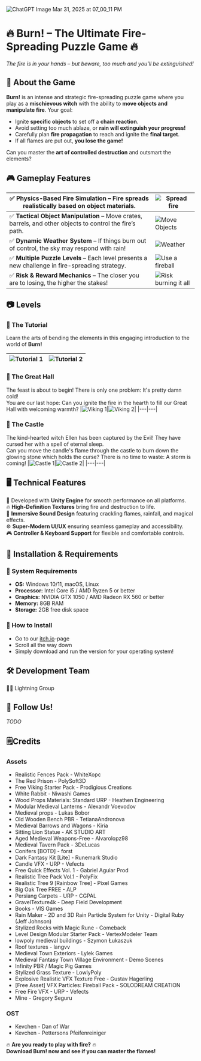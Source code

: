 
![ChatGPT Image Mar 31, 2025 at 07_00_11 PM](https://github.com/user-attachments/assets/8a09b05c-9e78-44d0-b7c0-0021933f16fb)

# 🔥 Burn! – The Ultimate Fire-Spreading Puzzle Game 🔥
*The fire is in your hands – but beware, too much and you'll be extinguished!*

## 🌟 About the Game
**Burn!** is an intense and strategic fire-spreading puzzle game where you play as a **mischievous witch** with the ability to **move objects and manipulate fire**. Your goal:  
- Ignite **specific objects** to set off a **chain reaction**.  
- Avoid setting too much ablaze, or **rain will extinguish your progress!**  
- Carefully plan **fire propagation** to reach and ignite the **final target**.  
- If all flames are put out, **you lose the game!**  

Can you master the **art of controlled destruction** and outsmart the elements?  

## 🎮 Gameplay Features

|✅ **Physics-Based Fire Simulation** – Fire spreads realistically based on object materials. | ![Spread fire](Images/gifs/fire_spread.gif)|
|---|---|
|✅ **Tactical Object Manipulation** – Move crates, barrels, and other objects to control the fire’s path.|![Move Objects](Images/gifs/carry_and_shoot.gif)|
|✅ **Dynamic Weather System** – If things burn out of control, the sky may respond with rain!|![Weather](Images/gifs/rain.gif)|
|✅ **Multiple Puzzle Levels** – Each level presents a new challenge in fire-spreading strategy.|![Use a fireball](Images/gifs/fireball.gif)|
|✅ **Risk & Reward Mechanics** – The closer you are to losing, the higher the stakes!|![Risk burning it all](Images/gifs/barrel.gif)|

## 📷 Levels
### &#x1F9D9; The Tutorial
Learn the arts of bending the elements in this engaging introduction to the world of **Burn!**

|![Tutorial 1](Images/pngs/burn_tut1.png)|![Tutorial 2](Images/pngs/burn_tut2.png)|
|---|---|

### &#x1F37A; The Great Hall
The feast is about to begin! There is only one problem: It's pretty damn cold!\
You are our last hope: Can you ignite the fire in the hearth to fill our Great Hall with welcoming warmth?
|![Viking 1](Images/pngs/burn_viking1.png)|![Viking 2](Images/pngs/burn_viking2.png)|
|---|---|

### &#x1F3F0; The Castle
The kind-hearted witch Ellen has been captured by the Evil! They have cursed her with a spell of eternal sleep.<br> 
Can you move the candle's flame through the castle to burn down the glowing stone which holds the curse? There is no time to waste: A storm is coming!
|![Castle 1](Images/pngs/burn_castle1.png)|![Castle 2](Images/pngs/burn_castle2.png)|
|---|---|

## 🖥️ Technical Features
🚀 Developed with **Unity Engine** for smooth performance on all platforms.  
🔥 **High-Definition Textures** bring fire and destruction to life.  
🎵 **Immersive Sound Design** featuring crackling flames, rainfall, and magical effects.  
⚙️ **Super-Modern UI/UX** ensuring seamless gameplay and accessibility.  
🎮 **Controller & Keyboard Support** for flexible and comfortable controls.  

## 🚀 Installation & Requirements
### 🔹 System Requirements  
- **OS:** Windows 10/11, macOS, Linux  
- **Processor:** Intel Core i5 / AMD Ryzen 5 or better  
- **Graphics:** NVIDIA GTX 1050 / AMD Radeon RX 560 or better  
- **Memory:** 8GB RAM  
- **Storage:** 2GB free disk space  

### 🔹 How to Install  
- Go to our [itch.io](https://lightninggroup.itch.io/burn)-page
- Scroll all the way down
- Simply download and run the version for your operating system!

## 🛠️ Development Team  
👨‍💻 Lightning Group

## 📢 Follow Us!  
_TODO_ 

## 🗒️Credits
### Assets
+ Realistic Fences Pack - WhiteXopc
+ The Red Prison - PolySoft3D
+ Free Viking Starter Pack - Prodigious Creations  
+ White Rabbit - Niwashi Games  
+ Wood Props Materials: Standard URP - Heathen Engineering  
+ Modular Medieval Lanterns - Alexandr Voevodov  
+ Medieval props - Lukas Bobor  
+ Old Wooden Bench PBR - TetianaAndronova  
+ Medieval Barrows and Wagons - Kiria  
+ Sitting Lion Statue - AK STUDIO ART  
+ Aged Medieval Weapons-Free - Alvarolopz98  
+ Medieval Tavern Pack - 3DeLucas  
+ Conifers [BOTD] - forst  
+ Dark Fantasy Kit [Lite] - Runemark Studio  
+ Candle VFX - URP - Vefects  
+ Free Quick Effects Vol. 1 - Gabriel Aguiar Prod  
+ Realistic Tree Pack Vol.1 - PolyFix  
+ Realistic Tree 9 [Rainbow Tree] - Pixel Games  
+ Big Oak Tree FREE - ALP  
+ Persiang Carpets - URP - CGPAL  
+ GravelTexture4k - Deep Field Development  
+ Books - VIS Games  
+ Rain Maker - 2D and 3D Rain Particle System for Unity - Digital Ruby (Jeff Johnson)  
+ Stylized Rocks with Magic Rune - Comeback  
+ Level Design Modular Starter Pack - VertexModeler Team  
+ lowpoly medieval buildings - Szymon Łukaszuk  
+ Roof textures - langvv  
+ Medieval Town Exteriors - Lylek Games  
+ Medieval Fantasy Town Village Environment - Demo Scenes  
+ Infinity PBR / Magic Pig Games  
+ Stylized Grass Texture - LowlyPoly  
+ Explosive Realistic VFX Texture Free - Gustav Hagerling  
+ [Free Asset] VFX Particles: Fireball Pack - SOLODREAM CREATION  
+ Free Fire VFX - URP - Vefects  
+ Mine - Gregory Seguru
### OST
+ Kevchen - Dan of War
+ Kevchen - Pettersons Pfeifenreiniger

🔥 **Are you ready to play with fire?** 🔥  
**Download Burn! now and see if you can master the flames!**  
